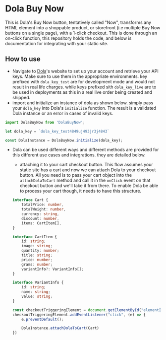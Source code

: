 # Dola Buy Now
This is Dola's Buy Now button, tentatively called "Now", transforms any HTML element into a shoppable product, or storefront (i.e multiple Buy Now buttons on a single page), with a 1-click checkout. This is done through an on-click function, this repository holds the code, and below is documentation for integrating with your static site.

## How to use
- Navigate to [Dola](https:dola.me)'s website to set up your account and retrieve your API keys. Make sure to use them in the appropriate environments. key prefixed with `dola_key_test` are for development mode and would not result in real life charges. while keys prefixed sith `dola_key_live` are to be used in deployments as this in a real live order being created and shipped.
- import and initialize an instance of dola as shown below. simply pass your `dola_key` into Dola's `initialize` function. The result is a validated Dola instance or an error in cases of invalid keys.

```js
import DolaBuyNow from 'DolaBuyNow';

let dola_key = `dola_key_test4849uj493jr3j4843`

const DolaInstance = DolaBuyNow.initialize(dola_key);
```
- Dola can be used different ways and different methods are provided for this different use cases and integrations. they are detailed below.
    - attaching it to your cart checkout button. This flow assumes your static site has a cart and now we can attach Dola to your checkout button. All you need is to pass your cart object into the `attachDolaToCart` method and call it in the `onClick` event on that checkout button and we'll take it from there. To enable Dola be able to process your cart though, it needs to have this structure.
    
    ```ts
    interface Cart {
        totalPrice: number,
        totalWeight: number,
        currency: string,
        discount: number,
        items: CartItem[],
    }

    interface CartItem {
        id: string;
        image: string;
        quantity: number;
        title: string;
        price: number;
        grams: number;
        variantInfo?: VariantInfo[];
    }

    interface VariantInfo {
        id: string;
        name: string;
        value: string;
    }
    ```

    ```js
    const checkoutTriggeringElement = document.getElementById("elementID");
    checkoutTriggeringElement.addEventListener("click", (e) => {
        e.preventDefault();

        DolaInstance.attachDolaToCart(Cart)
    })
    ```